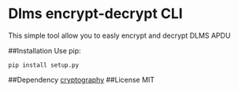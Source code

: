 # Dlms encrypt-decrypt CLI
This simple tool allow you to easly encrypt and decrypt DLMS APDU

##Installation
Use pip:
```
pip install setup.py
```
##Dependency
[cryptography](https://github.com/pyca/cryptography)
##License
MIT